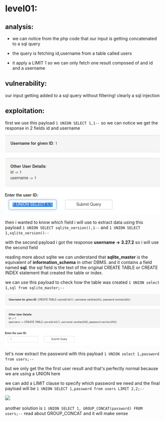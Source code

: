 # level01:

## analysis:

* we can notice from the php code that our input is getting concatenated to a sql query 

* the query is fetching id,username from a table called users

* it apply a LIMIT 1 so we can only fetch one result composed of and id and a username

## vulnerability:

our input getting added to a sql query without filtering! clearly a sql injection 

## exploitation: 

first we use this payload ```1 UNION SELECT 1,1--``` so we can notice we get the response in 2 fields id and username

![](first.png)

then i wanted to know which field i will use to extract data using this payload ```1 UNION SELECT sqlite_version(),1--``` and ```1 UNION SELECT 1,sqlite_version()--```

with the second payload i got the response **username -> 3.27.2** so i will use the second field

reading more about sqlite we can understand that **sqlite_master** is the equivalent of **information_schema** in other DBMS. and it contains a field named **sql**. the sql field is the text of the original CREATE TABLE or CREATE INDEX statement that created the table or index.

we can use this payload to check how the table was created ```1 UNION select 1,sql from sqlite_master;--```

![](second.png)

let's now extract the password with this payload ```1 UNION select 1,password from users;--```

but we only get the the first user result and that's perfectly normal because we are using a UNION here

we can add a LIMIT clause to specify which password we need and the final payload will be 
```1 UNION SELECT 1,password from users LIMIT 2,2;--```

![](final.png)

another solution is ```1 UNION SELECT 1, GROUP_CONCAT(password) FROM users;--``` read about GROUP_CONCAT and it will make sense

